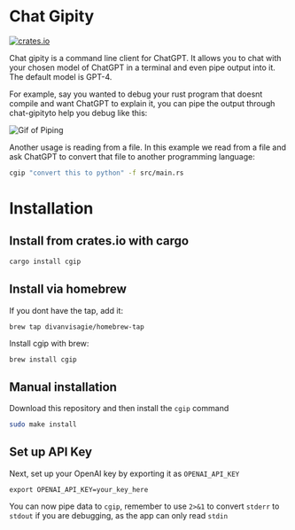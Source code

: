 # Chat Gipity
[![crates.io](https://img.shields.io/crates/v/cgip.svg)](https://crates.io/crates/cgip)

Chat gipity is a command line client for ChatGPT. It allows you to chat with your chosen model of ChatGPT in a terminal and even pipe output into it. The default model is GPT-4.

For example, say you wanted to debug your rust program that doesnt compile and 
want ChatGPT to explain it, you can pipe the output through chat-gipityto help you
debug like this:

![Gif of Piping](docs/piping.gif)

Another usage is reading from a file. In this example we read from a file and ask 
ChatGPT to convert that file to another programming language:

```sh
cgip "convert this to python" -f src/main.rs
```

# Installation

## Install from crates.io with cargo

```bash
cargo install cgip
```

## Install via homebrew
If you dont have the tap, add it:
```bash
brew tap divanvisagie/homebrew-tap
```
Install cgip with brew:
```
brew install cgip
```

## Manual installation
Download this repository and then install the `cgip` command
```bash
sudo make install
```

## Set up API Key
Next, set up your OpenAI key by exporting it as `OPENAI_API_KEY`
```
export OPENAI_API_KEY=your_key_here
```

You can now pipe data to `cgip`, remember to use `2>&1` to convert `stderr` to 
`stdout` if you are debugging, as the app can only read `stdin`


